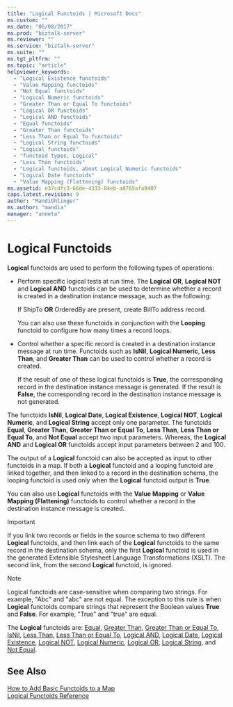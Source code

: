 ```yaml
---
title: "Logical Functoids | Microsoft Docs"
ms.custom: ""
ms.date: "06/08/2017"
ms.prod: "biztalk-server"
ms.reviewer: ""
ms.service: "biztalk-server"
ms.suite: ""
ms.tgt_pltfrm: ""
ms.topic: "article"
helpviewer_keywords: 
  - "Logical Existence functoids"
  - "Value Mapping functoids"
  - "Not Equal functoids"
  - "Logical Numeric functoids"
  - "Greater Than or Equal To functoids"
  - "Logical OR functoids"
  - "Logical AND functoids"
  - "Equal functoids"
  - "Greater Than functoids"
  - "Less Than or Equal To functoids"
  - "Logical String functoids"
  - "Logical functoids"
  - "functoid types, Logical"
  - "Less Than functoids"
  - "Logical functoids, about Logical Numeric functoids"
  - "Logical Date functoids"
  - "Value Mapping (Flattening) functoids"
ms.assetid: e37cdfc3-66de-4333-84eb-a8765afa8407
caps.latest.revision: 9
author: "MandiOhlinger"
ms.author: "mandia"
manager: "anneta"
---
```

# Logical Functoids
**Logical** functoids are used to perform the following types of operations:  
  
-   Perform specific logical tests at run time. The **Logical OR**, **Logical NOT** and **Logical AND** functoids can be used to determine whether a record is created in a destination instance message, such as the following:  
  
     If ShipTo **OR** OrderedBy are present, create BillTo address record.  
  
     You can also use these functoids in conjunction with the **Looping** functoid to configure how many times a record loops.  
  
-   Control whether a specific record is created in a destination instance message at run time. Functoids such as **IsNil**, **Logical Numeric**, **Less Than**, and **Greater Than** can be used to control whether a record is created.  
  
     If the result of one of these logical functoids is **True**, the corresponding record in the destination instance message is generated. If the result is **False**, the corresponding record in the destination instance message is not generated.  
  
 The functoids **IsNil**, **Logical Date**, **Logical Existence**, **Logical NOT**, **Logical Numeric**, and **Logical String** accept only one parameter. The functoids **Equal**, **Greater Than**, **Greater Than or Equal To**, **Less Than**, **Less Than or Equal To**, and **Not Equal** accept two input parameters. Whereas, the **Logical AND** and **Logical OR** functoids accept input parameters between 2 and 100.  
  
 The output of a **Logical** functoid can also be accepted as input to other functoids in a map. If both a **Logical** functoid and a looping functoid are linked together, and then linked to a record in the destination schema, the looping functoid is used only when the **Logical** functoid output is **True**.  
  
 You can also use **Logical** functoids with the **Value Mapping** or **Value Mapping (Flattening)** functoids to control whether a record in the destination instance message is created.  
  
> [!IMPORTANT]
>  If you link two records or fields in the source schema to two different **Logical** functoids, and then link each of the **Logical** functoids to the same record in the destination schema, only the first **Logical** functoid is used in the generated Extensible Stylesheet Language Transformations (XSLT). The second link, from the second **Logical** functoid, is ignored.  
  
> [!NOTE]
>  Logical functoids are case-sensitive when comparing two strings. For example, "Abc" and "abc" are not equal. The exception to this rule is when **Logical** functoids compare strings that represent the Boolean values **True** and **False**. For example, "True" and "true" are equal.  
  
 The **Logical** functoids are: [Equal](../core/equal-functoid.md), [Greater Than](../core/greater-than-functoid.md), [Greater Than or Equal To](../core/greater-than-or-equal-to-functoid.md), [IsNil](../core/isnil-functoid.md), [Less Than](../core/less-than-functoid.md), [Less Than or Equal To](../core/less-than-or-equal-to-functoid.md), [Logical AND](../core/logical-and-functoid.md), [Logical Date](../core/logical-date-functoid.md), [Logical Existence](../core/logical-existence-functoid.md), [Logical NOT](../core/logical-not-functoid.md), [Logical Numeric](../core/logical-numeric-functoid.md), [Logical OR](../core/logical-or-functoid.md), [Logical String](../core/logical-string-functoid.md), and [Not Equal](../core/not-equal-functoid.md).  
  
## See Also  
 [How to Add Basic Functoids to a Map](../core/how-to-add-basic-functoids-to-a-map.md)   
 [Logical Functoids Reference](../core/logical-functoids-reference.md)